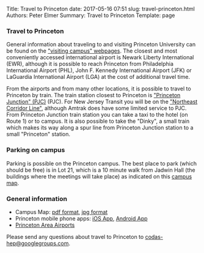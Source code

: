 Title: Travel to Princeton
date: 2017-05-16 07:51
slug: travel-princeton.html
Authors: Peter Elmer
Summary: Travel to Princeton
Template: page

### Travel to Princeton

General information about traveling to and visiting Princeton University can be found on the ["visiting campus" webpages](http://www.princeton.edu/main/visiting/). The closest and most conveniently accessed international airport is Newark Liberty International (EWR), although it is possible to reach Princeton from Philadelphia International Airport (PHL), John F. Kennedy International Airport (JFK) or LaGuardia International Airport (LGA) at the cost of additional travel time.

From the airports and from many other locations, it is possible to travel to Princeton by train. The train station closest to Princeton is ["Princeton Junction" (PJC)](https://en.wikipedia.org/wiki/Princeton_Junction_station) (PJC). For New Jersey Transit you will be on the ["Northeast Corridor Line"](https://en.wikipedia.org/wiki/Northeast_Corridor_Line), although Amtrak does have some limited service to PJC. From Princeton Junction train station you can take a taxi to the hotel (on Route 1) or to campus. It is also possible to take the "Dinky", a small train which makes its way along a spur line from Princeton Junction station to a small "Princeton" station.

### Parking on campus

Parking is possible on the Princeton campus. The best place to park (which should be free) is in Lot 21, which is a 10 minute walk from Jadwin Hall (the buildings where the meetings will take place) as indicated on this [campus map](images/13614-PU-map-lot21.jpg).

### General information

  * Campus Map: [pdf format](http://www.princeton.edu/main/visiting/aroundcampus/maps/princeton_map.pdf), [jpg format](/images/Princeton-University-Map-CoDaS-HEP-2017.gif)
  * Princeton mobile phone apps: [iOS App](https://itunes.apple.com/us/app/princeton-mobile/id388821195?mt=8), [Android App](https://play.google.com/store/apps/details?id=edu.princeton.mobile&hl=en)
  * [Princeton Area Airports](https://www.princeton.edu/main/visiting/travel/airports/)

Please send any questions about travel to Princeton to [codas-hep@googlegroups.com](codas-hep@googlegroups.com).

